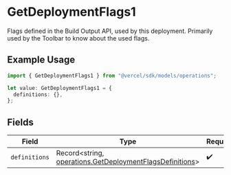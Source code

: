 # GetDeploymentFlags1

Flags defined in the Build Output API, used by this deployment. Primarily used by the Toolbar to know about the used flags.

## Example Usage

```typescript
import { GetDeploymentFlags1 } from "@vercel/sdk/models/operations";

let value: GetDeploymentFlags1 = {
  definitions: {},
};
```

## Fields

| Field                                                                                                                | Type                                                                                                                 | Required                                                                                                             | Description                                                                                                          |
| -------------------------------------------------------------------------------------------------------------------- | -------------------------------------------------------------------------------------------------------------------- | -------------------------------------------------------------------------------------------------------------------- | -------------------------------------------------------------------------------------------------------------------- |
| `definitions`                                                                                                        | Record<string, [operations.GetDeploymentFlagsDefinitions](../../models/operations/getdeploymentflagsdefinitions.md)> | :heavy_check_mark:                                                                                                   | N/A                                                                                                                  |